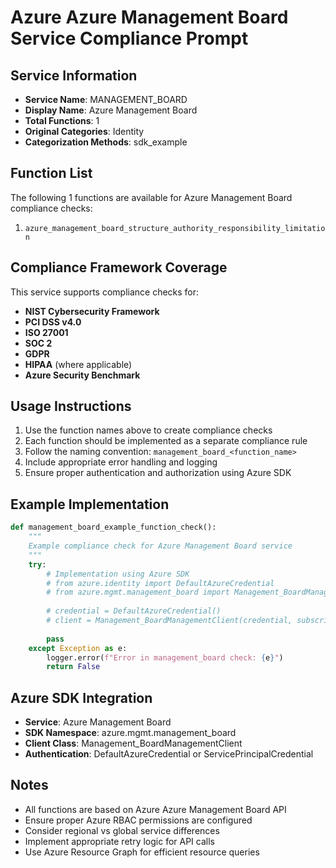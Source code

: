 # Azure Azure Management Board Service Compliance Prompt

## Service Information
- **Service Name**: MANAGEMENT_BOARD
- **Display Name**: Azure Management Board
- **Total Functions**: 1
- **Original Categories**: Identity
- **Categorization Methods**: sdk_example

## Function List
The following 1 functions are available for Azure Management Board compliance checks:

1. `azure_management_board_structure_authority_responsibility_limitation`


## Compliance Framework Coverage
This service supports compliance checks for:
- **NIST Cybersecurity Framework**
- **PCI DSS v4.0**
- **ISO 27001**
- **SOC 2**
- **GDPR**
- **HIPAA** (where applicable)
- **Azure Security Benchmark**

## Usage Instructions
1. Use the function names above to create compliance checks
2. Each function should be implemented as a separate compliance rule
3. Follow the naming convention: `management_board_<function_name>`
4. Include appropriate error handling and logging
5. Ensure proper authentication and authorization using Azure SDK

## Example Implementation
```python
def management_board_example_function_check():
    """
    Example compliance check for Azure Management Board service
    """
    try:
        # Implementation using Azure SDK
        # from azure.identity import DefaultAzureCredential
        # from azure.mgmt.management_board import Management_BoardManagementClient
        
        # credential = DefaultAzureCredential()
        # client = Management_BoardManagementClient(credential, subscription_id)
        
        pass
    except Exception as e:
        logger.error(f"Error in management_board check: {e}")
        return False
```

## Azure SDK Integration
- **Service**: Azure Management Board
- **SDK Namespace**: azure.mgmt.management_board
- **Client Class**: Management_BoardManagementClient
- **Authentication**: DefaultAzureCredential or ServicePrincipalCredential

## Notes
- All functions are based on Azure Azure Management Board API
- Ensure proper Azure RBAC permissions are configured
- Consider regional vs global service differences
- Implement appropriate retry logic for API calls
- Use Azure Resource Graph for efficient resource queries
